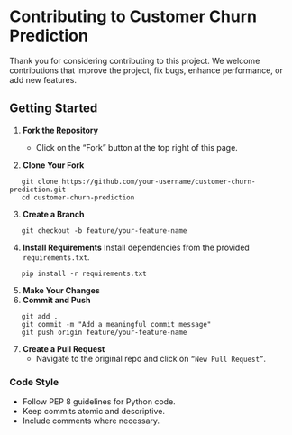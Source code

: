 # Contributing to Customer Churn Prediction

Thank you for considering contributing to this project. We welcome contributions that improve the project, fix bugs, enhance performance, or add new features.

## Getting Started

1. **Fork the Repository**
   - Click on the “Fork” button at the top right of this page.

2. **Clone Your Fork**
```
   git clone https://github.com/your-username/customer-churn-prediction.git
   cd customer-churn-prediction
```
3. **Create a Branch**
```
   git checkout -b feature/your-feature-name
```
4. **Install Requirements**
Install dependencies from the provided ```requirements.txt```.
```
   pip install -r requirements.txt
```
5. **Make Your Changes**
6. **Commit and Push**
```
   git add .
   git commit -m "Add a meaningful commit message"
   git push origin feature/your-feature-name
```
7. **Create a Pull Request**
   - Navigate to the original repo and click on ```“New Pull Request”```.
     
### Code Style
- Follow PEP 8 guidelines for Python code.
- Keep commits atomic and descriptive.
- Include comments where necessary.
